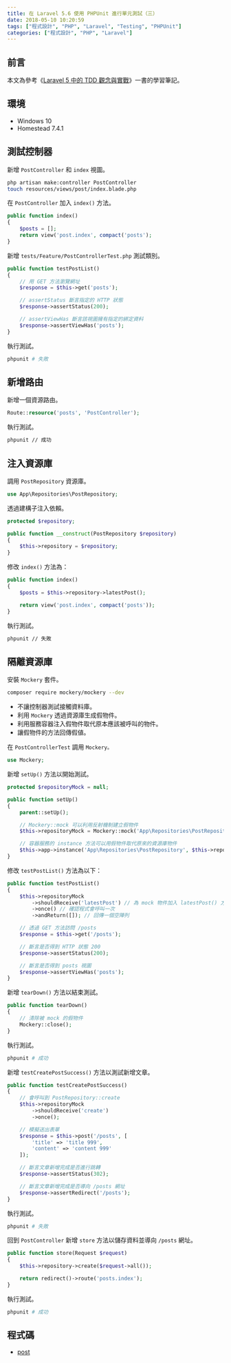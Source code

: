 ```yaml
---
title: 在 Laravel 5.6 使用 PHPUnit 進行單元測試（三）
date: 2018-05-10 10:20:59
tags: ["程式設計", "PHP", "Laravel", "Testing", "PHPUnit"]
categories: ["程式設計", "PHP", "Laravel"]
---
```


## 前言

本文為參考《[Laravel 5 中的 TDD 觀念與實戰](https://jaceju-books.gitbooks.io/tdd-in-laravel-5)》一書的學習筆記。

## 環境

- Windows 10
- Homestead 7.4.1

## 測試控制器

新增 `PostController` 和 `index` 視圖。

```bash
php artisan make:controller PostController
touch resources/views/post/index.blade.php
```

在 `PostController` 加入 `index()` 方法。

```php
public function index()
{
    $posts = [];
    return view('post.index', compact('posts');
}
```

新增 `tests/Feature/PostControllerTest.php` 測試類別。

```php
public function testPostList()
{
    // 用 GET 方法瀏覽網址
    $response = $this->get('posts');

    // assertStatus 斷言指定的 HTTP 狀態
    $response->assertStatus(200);

    // assertViewHas 斷言該視圖擁有指定的綁定資料
    $response->assertViewHas('posts');
}
```

執行測試。

```bash
phpunit # 失敗
```

## 新增路由

新增一個資源路由。

```php
Route::resource('posts', 'PostController');
```

執行測試。

```bash
phpunit // 成功
```

## 注入資源庫

調用 `PostRepository` 資源庫。

```php
use App\Repositories\PostRepository;
```

透過建構子注入依賴。

```php
protected $repository;

public function __construct(PostRepository $repository)
{
    $this->repository = $repository;
}
```

修改 `index()` 方法為：

```php
public function index()
{
    $posts = $this->repository->latestPost();

    return view('post.index', compact('posts'));
}
```

執行測試。

```bash
phpunit // 失敗
```

## 隔離資源庫

安裝 `Mockery` 套件。

```bash
composer require mockery/mockery --dev
```

- 不讓控制器測試接觸資料庫。
- 利用 `Mockery` 透過資源庫生成假物件。
- 利用服務容器注入假物件取代原本應該被呼叫的物件。
- 讓假物件的方法回傳假値。

在 `PostControllerTest` 調用 `Mockery。`

```php
use Mockery;
```

新增 `setUp()` 方法以開始測試。

```php
protected $repositoryMock = null;

public function setUp()
{
    parent::setUp();

    // Mockery::mock 可以利用反射機制建立假物件
    $this->repositoryMock = Mockery::mock('App\Repositories\PostRepository');

    // 容器服務的 instance 方法可以用假物件取代原來的資源庫物件
    $this->app->instance('App\Repositories\PostRepository', $this->repositoryMock);
}
```

修改 `testPostList()` 方法為以下：

```php
public function testPostList()
{
    $this->repositoryMock
        ->shouldReceive('latestPost') // 為 mock 物件加入 latestPost() 方法
        ->once() // 確認程式會呼叫一次
        ->andReturn([]); // 回傳一個空陣列

    // 透過 GET 方法訪問 /posts
    $response = $this->get('/posts');

    // 斷言是否得到 HTTP 狀態 200
    $response->assertStatus(200);

    // 斷言是否得到 posts 視圖
    $response->assertViewHas('posts');
}
```

新增 `tearDown()` 方法以結束測試。

```php
public function tearDown()
{
    // 清除被 mock 的假物件
    Mockery::close();
}
```

執行測試。

```bash
phpunit # 成功
```

新增 `testCreatePostSuccess()` 方法以測試新增文章。

```php
public function testCreatePostSuccess()
{
    // 會呼叫到 PostRepository::create
    $this->repositoryMock
        ->shouldReceive('create')
        ->once();

    // 模擬送出表單
    $response = $this->post('/posts', [
        'title' => 'title 999',
        'content' => 'content 999'
    ]);

    // 斷言文章新增完成是否進行跳轉
    $response->assertStatus(302);

    // 斷言文章新增完成是否導向 /posts 網址
    $response->assertRedirect('/posts');
}
```

執行測試。

```bash
phpunit # 失敗
```

回到 `PostController` 新增 `store` 方法以儲存資料並導向 `/posts` 網址。

```php
public function store(Request $request)
{
    $this->repository->create($request->all());

    return redirect()->route('posts.index');
}
```

執行測試。

```bash
phpunit # 成功
```

## 程式碼

- [post](https://github.com/memochou1993/post)

